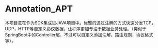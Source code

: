 # Annotation_APT
本项目意在作为SDK集成进JAVA项目中。优雅的通过注解的方式快速分发TCP，UDP，HTTP等自定义协议数据，让程序更加专注于数据业务处理。（类似于SpringBoot中的Controller层，不过可以自定义添加注解，路由规则，协议格式等）。
